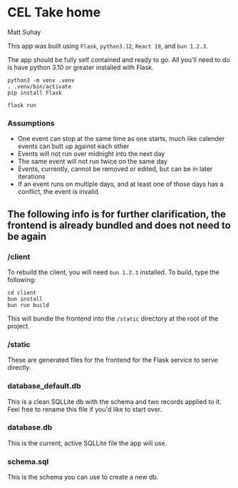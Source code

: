 # CEL Take home
Matt Suhay

This app was built using `Flask`, `python3.12`, `React 19`, and `bun 1.2.3`.

The app should be fully self contained and ready to go. All you'll need to do is have python 3.10 or greater installed with Flask.

```
python3 -m venv .venv
. .venv/bin/activate
pip install Flask

flask run
```

### Assumptions

- One event can stop at the same time as one starts, much like calender events can butt up against each other
- Events will not run over midnight into the next day
- The same event will not run twice on the same day
- Events, currently, cannot be removed or edited, but can be in later iterations
- If an event runs on multiple days, and at least one of those days has a conflict, the event is invalid 


## The following info is for further clarification, the frontend is already bundled and does not need to be again

### /client

To rebuild the client, you will need `bun 1.2.3` installed. To build, type the following:

```
cd client
bun install
bun run build
```

This will bundle the frontend into the `/static` directory at the root of the project.

### /static

These are generated files for the frontend for the Flask service to serve directly.

### database_default.db

This is a clean SQLLite db with the schema and two records applied to it. Feel free to rename this file if you'd like to start over.

### database.db

This is the current, active SQLLite file the app will use.

### schema.sql

This is the schema you can use to create a new db.